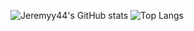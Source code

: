 ![Jeremyy44's GitHub stats](https://github-readme-stats.vercel.app/api?username=jeremyy44&show_icons=true&theme=dracula)
![Top Langs](https://github-readme-stats.vercel.app/api/top-langs/?username=jeremyy44&layout=compact)

